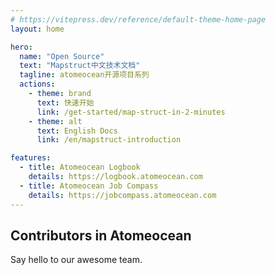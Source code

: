 ```yaml
---
# https://vitepress.dev/reference/default-theme-home-page
layout: home

hero:
  name: "Open Source"
  text: "Mapstruct中文技术文档"
  tagline: atomeocean开源项目系列
  actions:
    - theme: brand
      text: 快速开始
      link: /get-started/map-struct-in-2-minutes
    - theme: alt
      text: English Docs
      link: /en/mapstruct-introduction

features:
  - title: Atomeocean Logbook
    details: https://logbook.atomeocean.com
  - title: Atomeocean Job Compass
    details: https://jobcompass.atomeocean.com
---
```


<div>
  <CustomLink href="https://ci.eclipse.org/mapstruct/" text="CI 构建" type="danger" />
</div>

<script setup>

import { VPTeamMembers } from 'vitepress/theme';

const members = [
  {
    avatar: 'https://www.github.com/k90zz.png',
    name: 'Jack',
    title: 'Developer',
    links: [
      { icon: 'github', link: 'https://github.com/k90zz' },
    ]
  },
  {
    avatar: 'https://www.github.com/tengtianxiang.png',
    name: 'Colton',
    title: 'Developer',
    links: [
      { icon: 'github', link: 'https://github.com/tengtianxiang' },
    ]
  },
  {
    avatar: 'https://www.github.com/bojianwangny.png',
    name: 'Bojian',
    title: 'Developer',
    links: [
      { icon: 'github', link: 'https://github.com/bojianwangny' },
    ]
  },
  {
    avatar: 'https://www.github.com/orochileo.png',
    name: 'Leo',
    title: 'Developer',
    links: [
      { icon: 'github', link: 'https://github.com/orochileo' },
    ]
  },

]
</script>

## Contributors in Atomeocean

Say hello to our awesome team.

<VPTeamMembers size="medium" :members="members" />
